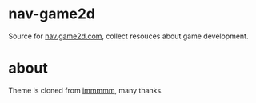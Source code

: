 # nav-game2d
Source for [nav.game2d.com](!https://nav.game2d.com), collect resouces about game development.

# about
Theme is cloned from [immmmm](!https://immmmm.com/hugo-theme-webstack), many thanks.